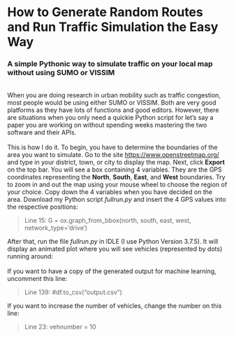 # How to Generate Random Routes and Run Traffic Simulation the Easy Way
### A simple Pythonic way to simulate traffic on your local map without using SUMO or VISSIM
\
When you are doing research in urban mobility such as traffic congestion, most people would be using either SUMO or VISSIM. Both are very good platforms as they have lots of functions and good editors.
However, there are situations when you only need a quickie Python script for let’s say a paper you are working on without spending weeks mastering the two software and their APIs.
\
\
This is how I do it. To begin, you have to determine the boundaries of the area you want to simulate. Go to the site https://www.openstreetmap.org/ and type in your district, town, or city to display the map. Next, click **Export** on the top bar. You will see a box containing 4 variables. They are the GPS coordinates representing the **North**, **South**, **East**, and **West** boundaries. Try to zoom in and out the map using your mouse wheel to choose the region of your choice. Copy down the 4 variables when you have decided on the area. Download my Python script *fullrun.py* and insert the 4 GPS values into the respective positions:

>Line 15: G = ox.graph_from_bbox(north, south, east, west, network_type=’drive’)

After that, run the file *fullrun.py* in IDLE (I use Python Version 3.7.5). It will display an animated plot where you will see vehicles (represented by dots) running around:
\
\
If you want to have a copy of the generated output for machine learning, uncomment this line:

>Line 139: #df.to_csv(“output.csv”)

If you want to increase the number of vehicles, change the number on this line:

>Line 23: vehnumber = 10
